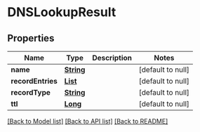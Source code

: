 # DNSLookupResult
## Properties

Name | Type | Description | Notes
------------ | ------------- | ------------- | -------------
**name** | [**String**](string) |  | [default to null]
**recordEntries** | [**List**](string) |  | [default to null]
**recordType** | [**String**](string) |  | [default to null]
**ttl** | [**Long**](long) |  | [default to null]

[[Back to Model list]](../README#documentation-for-models) [[Back to API list]](../README#documentation-for-api-endpoints) [[Back to README]](../README)

